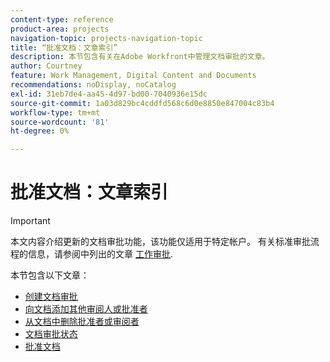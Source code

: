```yaml
---
content-type: reference
product-area: projects
navigation-topic: projects-navigation-topic
title: “批准文档：文章索引”
description: 本节包含有关在Adobe Workfront中管理文档审批的文章。
author: Courtney
feature: Work Management, Digital Content and Documents
recommendations: noDisplay, noCatalog
exl-id: 31eb7de4-aa45-4d97-bd00-7040936e15dc
source-git-commit: 1a03d829bc4cddfd568c6d0e8850e847004c83b4
workflow-type: tm+mt
source-wordcount: '81'
ht-degree: 0%

---
```


# 批准文档：文章索引

>[!IMPORTANT]
>
>本文内容介绍更新的文档审批功能，该功能仅适用于特定帐户。 有关标准审批流程的信息，请参阅中列出的文章 [工作审批](/help/quicksilver/review-and-approve-work/manage-approvals/manage-approvals.md).

本节包含以下文章：

* [创建文档审批](/help/quicksilver/review-and-approve-work/document-reviews-and-approvals/manage-document-approvals/create-a-document-approval.md)
* [向文档添加其他审阅人或批准者](/help/quicksilver/review-and-approve-work/document-reviews-and-approvals/manage-document-approvals/add-additional-reviewers-or-approvers.md)
* [从文档中删除批准者或审阅者](/help/quicksilver/review-and-approve-work/document-reviews-and-approvals/manage-document-approvals/remove-approvers-or-reviewers.md)
* [文档审批状态](/help/quicksilver/review-and-approve-work/document-reviews-and-approvals/manage-document-approvals/document-approval-status.md)
* [批准文档](/help/quicksilver/review-and-approve-work/document-reviews-and-approvals/review-and-approve-documents/approve-a-document.md)
